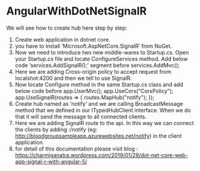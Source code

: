 # AngularWithDotNetSignalR
We will see how to create hub here step by step:
1.	Create web application in dotnet core. 
2.	you have to install ‘Microsoft.AspNetCore.SignalR’ from NuGet.
3.	Now we need to introduce two new middle-wares to Startup.cs. Open your Startup.cs file and locate ConfigureServices method. Add below code ‘services.AddSignalR();’ segment before services.AddMvc();
4.	Here we are adding Cross-origin policy to accept request from localshot:4200 and then we tell to use SignalR.
5.	Now locate Configure method in the same Startup.cs class and add below code before app.UserMvc();
app.UseCors("CorsPolicy");
app.UseSignalR(routes =>
{
  routes.MapHub<NotifyHub>("notify");
});
6.	Create hub named as ‘notify’ and we are calling BroadcastMessage method that we defined in our ITypedHubClient interface. When we do that it will send the message to all connected clients.
7.	Here we are adding SignalR route to the api. In this way we can connect the clients by adding <hostedurl>:<port>/notify (eg: http://bloodgroupsampleapp.azurewebsites.net/notify) in the client application.
8. for detail of this documentation please visit blog : https://charmiganatra.wordpress.com/2019/01/29/dot-net-core-web-app-signal-r-with-angular-5/

